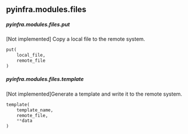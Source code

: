 ## pyinfra.modules.files


##### pyinfra.modules.files.put

[Not implemented] Copy a local file to the remote system.

```py
put(
    local_file,
    remote_file
)
```


##### pyinfra.modules.files.template

[Not implemented]Generate a template and write it to the remote system.

```py
template(
    template_name,
    remote_file,
    **data
)
```
